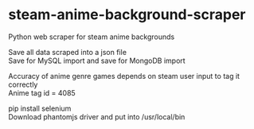 # steam-anime-background-scraper
Python web scraper for steam anime backgrounds

Save all data scraped into a json file  
Save for MySQL import and save for MongoDB import

Accuracy of anime genre games depends on steam user input to tag it correctly  
Anime tag id = 4085


pip install selenium  
Download phantomjs driver and put into /usr/local/bin